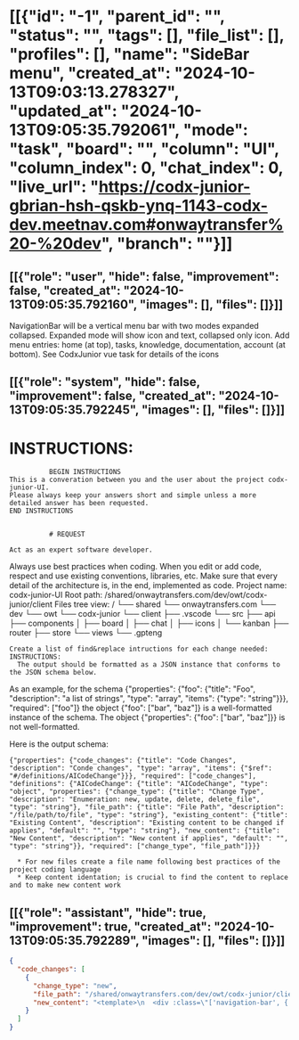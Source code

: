 # [[{"id": "-1", "parent_id": "", "status": "", "tags": [], "file_list": [], "profiles": [], "name": "SideBar menu", "created_at": "2024-10-13T09:03:13.278327", "updated_at": "2024-10-13T09:05:35.792061", "mode": "task", "board": "", "column": "UI", "column_index": 0, "chat_index": 0, "live_url": "https://codx-junior-gbrian-hsh-qskb-ynq-1143-codx-dev.meetnav.com#onwaytransfer%20-%20dev", "branch": ""}]]
## [[{"role": "user", "hide": false, "improvement": false, "created_at": "2024-10-13T09:05:35.792160", "images": [], "files": []}]]
NavigationBar will be a vertical menu bar with two modes expanded collapsed. Expanded mode will show icon and text, collapsed only icon. Add menu entries: home (at top), tasks, knowledge, documentation, account (at bottom). See CodxJunior vue task for details of the icons
## [[{"role": "system", "hide": false, "improvement": false, "created_at": "2024-10-13T09:05:35.792245", "images": [], "files": []}]]
# INSTRUCTIONS:
              
              BEGIN INSTRUCTIONS
    This is a converation between you and the user about the project codx-junior-UI.
    Please always keep your answers short and simple unless a more detailed answer has been requested.
    END INSTRUCTIONS
    

              # REQUEST
              
    Act as an expert software developer.
Always use best practices when coding.
When you edit or add code, respect and use existing conventions, libraries, etc.
Make sure that every detail of the architecture is, in the end, implemented as code.
    Project name: codx-junior-UI
    Root path: /shared/onwaytransfers.com/dev/owt/codx-junior/client
    Files tree view: /
└──  shared
    └──  onwaytransfers.com
        └──  dev
            └──  owt
                └──  codx-junior
                    └──  client
                        ├──  .vscode
                        └──  src
                            ├──  api
                            ├──  components
                            │   ├──  board
                            │   ├──  chat
                            │   ├──  icons
                            │   └──  kanban
                            ├──  router
                            ├──  store
                            └──  views
                                └──  .gpteng
    
    Create a list of find&replace intructions for each change needed:
    INSTRUCTIONS:
      The output should be formatted as a JSON instance that conforms to the JSON schema below.

As an example, for the schema {"properties": {"foo": {"title": "Foo", "description": "a list of strings", "type": "array", "items": {"type": "string"}}}, "required": ["foo"]}
the object {"foo": ["bar", "baz"]} is a well-formatted instance of the schema. The object {"properties": {"foo": ["bar", "baz"]}} is not well-formatted.

Here is the output schema:
```
{"properties": {"code_changes": {"title": "Code Changes", "description": "Conde changes", "type": "array", "items": {"$ref": "#/definitions/AICodeChange"}}}, "required": ["code_changes"], "definitions": {"AICodeChange": {"title": "AICodeChange", "type": "object", "properties": {"change_type": {"title": "Change Type", "description": "Enumeration: new, update, delete, delete_file", "type": "string"}, "file_path": {"title": "File Path", "description": "/file/path/to/file", "type": "string"}, "existing_content": {"title": "Existing Content", "description": "Existing content to be changed if applies", "default": "", "type": "string"}, "new_content": {"title": "New Content", "description": "New content if applies", "default": "", "type": "string"}}, "required": ["change_type", "file_path"]}}}
```
      
      * For new files create a file name following best practices of the project coding language
      * Keep content identation; is crucial to find the content to replace and to make new content work
    
              
## [[{"role": "assistant", "hide": true, "improvement": true, "created_at": "2024-10-13T09:05:35.792289", "images": [], "files": []}]]
```json
{
  "code_changes": [
    {
      "change_type": "new",
      "file_path": "/shared/onwaytransfers.com/dev/owt/codx-junior/client/src/components/NavigationBar.vue",
      "new_content": "<template>\n  <div :class=\"['navigation-bar', { collapsed: isCollapsed }]\">\n    <div class=\"menu-item\" v-for=\"item in menuItems\" :key=\"item.name\">\n      <span class=\"icon\">{{ item.icon }}</span>\n      <span v-if=\"!isCollapsed\" class=\"text\">{{ item.text }}</span>\n    </div>\n  </div>\n</template>\n\n<script>\nexport default {\n  name: 'NavigationBar',\n  data() {\n    return {\n      isCollapsed: false,\n      menuItems: [\n        { name: 'home', icon: '🏠', text: 'Home' },\n        { name: 'tasks', icon: '📝', text: 'Tasks' },\n        { name: 'knowledge', icon: '📚', text: 'Knowledge' },\n        { name: 'documentation', icon: '📄', text: 'Documentation' },\n        { name: 'account', icon: '👤', text: 'Account' }\n      ]\n    };\n  }\n};\n</script>\n\n<style scoped>\n.navigation-bar {\n  display: flex;\n  flex-direction: column;\n  width: 250px;\n}\n.collapsed {\n  width: 50px;\n}\n.menu-item {\n  display: flex;\n  align-items: center;\n  padding: 10px;\n}\n.icon {\n  margin-right: 10px;\n}\n.text {\n  display: inline-block;\n}\n</style>\n"
    }
  ]
}
```